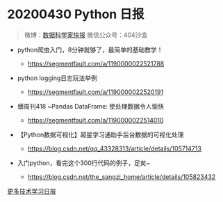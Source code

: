 # 20200430 Python 日报
> 微博：[数据科学家快报](https://www.weibo.com/wukehao)
> 微信公众号：404沙盒
- python爬虫入门，8分钟就够了，最简单的基础教学！
  - https://segmentfault.com/a/1190000022521788

- python logging日志玩法举例
  - https://segmentfault.com/a/1190000022520191

- 蠎周刊418 ~Pandas DataFrame: 使处理数据令人愉快
  - https://segmentfault.com/a/1190000022514010

- 【Python数据可视化】超星学习通助手后台数据的可视化处理
  - https://blog.csdn.net/qq_43328313/article/details/105714713

- 入门python，看完这个300行代码的例子，足矣~
  - https://blog.csdn.net/the_sangzi_home/article/details/105823432


[更多技术学习日报](https://github.com/KehaoWu/dailypython)
